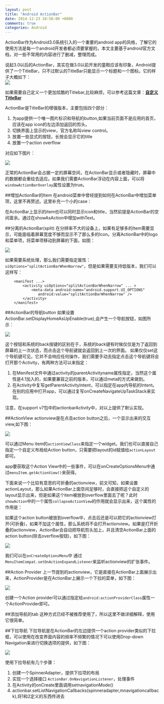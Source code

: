 ```yaml
---
layout: post
title: "Android ActionBar"
date: 2014-12-23 10:58:00 +0800
comments: true
categories: Android
---
```

ActionBar作为Android3.0系统引入的一个重要的android app的风格，了解它的使用方法是每一个android开发者都必须要掌握的，本文主要基于android官方文档，对一些不常用的内容进行了删减，整理而成。
<!--more-->
说起3.0以后的ActionBar，其实在做3.0以前开发的童鞋应该有印象，Android提供了一个TitleBar，只不过默认的TitleBar只能显示一个标题和一个图标。它的样子大概如下：<br />
![][1]

如果需要自己定义一个更加炫酷的Titlebar,比较麻烦，可以参考这篇文章：[**自定义TitleBar**](http://www.cnblogs.com/a284628487/archive/2013/06/07/3125265.html)

ActionBar是TitleBar的增强版本，主要包括四个部分：

1. 为app提供一个唯一图片标识和导航的button,如果当前页面不是应用的首页，应该在app icon的左边添加返回的剪头。
2. 切换界面上显示的view，官方名称叫view control。
3. 放置一些显式的按钮，长按会显示它的title
4. 放置一个action overflow

对应如下图片：

![][2]

正常的ActionBar会占据一定的屏幕空间，在ActionBar显示或者隐藏时，屏幕中的数据都会重绘去适应。如果我们需要ActionBar浮动在内容上面，可以将`windowActionBarOverlay`属性设置为true。

##增加ActionBar的Item
在android菜单中曾经提到如何在ActionBar中增加菜单项，这里不再赘述。这里补充一个小的case：

 在ActionBar上显示的item也可以同时显示icon和title，当然前提是ActionBar的空间富余。通过在showAsAction中增加withText。

##分离的ActionBar(split)
在分辨率不大的设备上，如果有足够多的Item需要显示，可能面临着屏幕宽度不够而显示不了那么多的Icon。分离ActionBar中的logo和菜单项，将菜单项移动到屏幕的下面，如图：


![][3]

如果需要系统处理，那么我们需要指定属性：` uiOptions="splitActionBarWhenNarrow"`，但是如果需要支持低版本，我们可以这样写：

		<manifest ...>
    		<activity uiOptions="splitActionBarWhenNarrow" ... >
        		<meta-data android:name="android.support.UI_OPTIONS"
                   android:value="splitActionBarWhenNarrow" />
    		</activity>
		</manifest>
		
##ActionBar的导航button
如果设置ActionBar.setDisplayHomeAsUpEnable(true),会产生一个导航按钮，如图所示：

![][4]

这个按钮和系统的back按键的区别在于，系统的back键有时候仅仅是为了返回到屏幕的上一次状态，而点击这个导航键就会返回到上一次的界面。
如果仅仅set这个导航键可见，它并不会响应任何操作，我们需要手动去指定点击这个导航键将会打开那个Activity，有两种方法可以来指定：

1. 在Menifest文件中通过activity的parentActivityname属性指定，当然这个属性是4.1加入的，如果要兼容之前的版本，可以通过meta的方式来做到。
2. 在Activity中复写getParentActivityIntent，可以指定在app内导航的Intent。在别的应用中打开app，可以通过复写onCreateNavigateUpTaskStack来实现。

注意，在support v7包中的actionbarActivity中，对以上提供了默认实现。

##ActionView
actionview是在点击action button之后，一个显示出来的交互view,如下图：

![][5]


可以通过Menu item的`actionViewClass`来指定一个widget。我们也可以直接自己指定一个自定义布局给Action button，只需要把layout的id赋值给`actionLayout`即可。

app要获取这个Action View中的一些事件，可以在onCreateOptionsMenu中通过`menuItem.getActionView()`来获得。

下面来说一个比较有意思的可折叠的actionview，前文可知，如果设置actionLayout，那么如果ActionBar上面空间足够时，会直接把这个自定义的layout显示出来，但是如果这个item被放到overflow里面去了呢？此时`showAction`中的一个属性`collapseActionView`的作用就会显示出来，这个属性的作用是：

如果这个action button被放到overflow中，点击后还是可以把它的actionview打开(可折叠)，如果不加这个属性，那么系统将不会打开actionview。如果是打开折叠的actionview，ActionBar会自动把导航剪头加上，并且清空ActionBar上面的action button(除去overflow按钮)，如下图：

![][6]

我们可以在`onCreateOptionsMenu`中  通过`MenuItemCompat.setOnActionExpandListener`来监听actionview的扩张事件。

##Action Provider
上一节提到的actionview，它是直接在ActionBar上面展示出来，ActionProvider是在ActionBar上展示一个下拉的菜单，如下图：

![][7]

创建一个Action provider可以通过指定给`android:actionProviderClass`属性一个ActionProvider即可。

##添加导航的tab
这种方式已经不被推荐使用了，所以这里不做详细解释，使用它很简单。

##下拉导航
下拉导航是在ActionBar的左边提供一个action provider类似的下拉框，可以使用在改变界面内容的频率不频繁的情况下可以使用Drop-down Navigation来进行切换选项的提供，如下图：

![][8]

使用下拉导航有几个步骤：

1. 创建一个SpinnerAdapter，提供下拉项的布局
2. 实现一个选择接口 `ActionBar.OnNavigationListener`，处理事件
3. 在Activity的onCreate里面调用setnavigationMode()
4. actionbar.setListNavigationCallbacks(spinneradapter,mnavigationcallback),将1和2定义的东西传进去

[1]:http://androidpeople.files.wordpress.com/2009/12/withicon.jpg
[2]:https://developer.android.com/design/media/action_bar_basics.png
[3]:https://developer.android.com/images/ui/actionbar-splitaction@2x.png
[4]:https://developer.android.com/images/ui/actionbar-up.png
[5]:https://developer.android.com/images/ui/actionbar-searchview@2x.png
[6]:http://images.cnblogs.com/cnblogs_com/CSU-PL/637624/o_5B4AFB05-1AFC-4F4F-887F-304187E96E16.png
[7]:https://developer.android.com/images/ui/actionbar-shareaction@2x.png
[8]:http://developer.android.com/images/ui/actionbar-dropdown@2x.png

